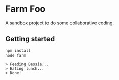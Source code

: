 # Farm Foo

A sandbox project to do some collaborative coding.

## Getting started

```
npm install
node farm

> Feeding Bessie...
> Eating lunch...
> Done!
```
